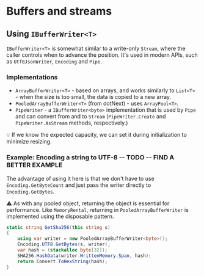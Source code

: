 # Buffers and streams

## Using `IBufferWriter<T>`

`IBufferWriter<T>` is somewhat similar to a write-only `Stream`, where the caller controls when to advance the position. It's used in modern APIs, such as `Utf8JsonWriter`, `Encoding` and `Pipe`.

### Implementations

* `ArrayBufferWriter<T>` - based on arrays, and works similarly to `List<T>` - when the size is too small, the data is copied to a new array.
* `PooledArrayBufferWriter<T>` (from dotNext) - uses `ArrayPool<T>`.
* `PipeWriter` - a `IBufferWriter<byte>` implementation that is used by `Pipe` and can convert from and to `Stream` (`PipeWriter.Create` and `PipeWriter.AsStream` methods, respectively.)

💡 If we know the expected capacity, we can set it during initialization to minimize resizing.

### Example: Encoding a string to UTF-8 **-- TODO -- FIND A BETTER EXAMPLE**

The advantage of using it here is that we don't have to use `Encoding.GetByteCount` and just pass the writer directly to `Encoding.GetBytes`.

⚠️ As with any pooled object, returning the object is essential for performance. Like `MemoryRental`, returning in `PooledArrayBufferWriter` is implemented using the disposable pattern.

```cs
static string GetSha256(this string s)
{
    using var writer = new PooledArrayBufferWriter<byte>();
    Encoding.UTF8.GetBytes(s, writer);
    var hash = (stackalloc byte[32]);
    SHA256.HashData(writer.WrittenMemory.Span, hash);
    return Convert.ToHexString(hash);
}
```
